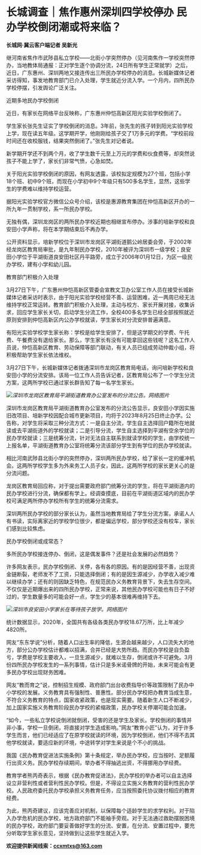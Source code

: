 # 长城调查｜焦作惠州深圳四学校停办 民办学校倒闭潮或将来临？

**长城网·冀云客户端记者 吴新光**

继河南省焦作市武陟县私立学校——北街小学突然停办（见河南焦作一学校突然停办，当地教体局通报：正对学生逐个协调分流，24日所有学生正常就学）之后，近日，广东惠州、深圳两地又接连传出三所民办学校停办的消息。长城新媒体记者采访得知，事发地教育部门已介入处理，学生就近分流入学。一个月内，四所民办学校停摆，引发舆论广泛关注。

近期多地民办学校倒闭

近日，有家长在网络平台反映称，广东惠州仲恺高新区阳光实验学校倒闭了。

学生家长张先生证实了学校倒闭的消息。3年前，张先生的孩子转到阳光实验学校上学，现在读五年级。这学期开学，他刚刚给孩子交了1万多元的学费。“学校前段时间还在收校服钱，结果突然倒闭了。”张先生对记者说。

新学期开学还不到两个月，收了学生数千元至上万元的学费和伙食费等，却突然说孩子不能上学了，家长们非常气愤，心急如焚。

关于阳光实验学校倒闭的原因，有网友透露，该校拟定规模为27个班，包括小学18个班、初中9个班，而现在小学初中9个年级只有500多名学生，显然，这些学生的学费难以维持学校运营。

据阳光实验学校官方微信公众号介绍，该校是惠源教育集团在仲恺高新区开办的一所九年一贯制学校，系一所民办学校。

无独有偶，深圳龙岗区的两所民办学校近期也相继宣布停办。涉事的培新学校和良安田小学声称，将在本学期结束后不再办学。

公开资料显示，培新学校位于深圳市龙岗区平湖街道鹅公岭居委会旁，于2002年经龙岗区教育局审批，是九年制民办学校，2010年被评为深圳市一级学校；良安田小学位于平湖街道良安田社区丹平路旁，成立于2006年01月12日，为区一级民办学校，建有小学和幼儿园。

教育部门积极介入处理

3月27日下午，广东惠州仲恺高新区管委会宣教文卫办公室工作人员在接受长城新媒体记者采访时表示，由于阳光实验学校经营不善、运营困难，近一两周已经无法维持学校正常运转。教育部门积极介入处理，主动与校方、家长开展对接，收集诉求，回应学生家长关切，启动学生分流工作，全校400多名学生已经全部按照就近原则安排到仲恺高新区内公办学校就读，学生家长对分流安排普遍满意。

有阳光实验学校学生家长称：学校是给学生安排了，但是这学期交的学费、午托费、午餐费没有退给家长。那么，学生家长有没有可能拿回这些钱呢？这名工作人员说，仲恺高新区教育、劳动保障等部门联动，有关人员已组成劳动仲裁小组，将积极帮助学生家长依法维权。

3月27日下午，长城新媒体记者拨通深圳市龙岗区教育局电话，询问培新学校和良安田小学的分流安排。该局一位工作人员告诉记者，区教育局公布了一个学生分流方案，这两所学校已通过家长群告知了每一名学生家长。

![](https://inews.gtimg.com/news_bt/Ol0lwj-y0_kqrpt7dNyiwXepQpnk-lueqdJ_jUuSd4eqsAA/1000)_深圳市龙岗区教育局平湖街道教育办公室发布的分流公告。网络图片_

深圳市龙岗区教育局平湖街道教育办公室发布的分流公告显示，良安田小学因实施旧改项目、培新学校因配合城市更新项目，均将于2023年8月25日终止办学。公告称，对学生将采取三种分流方式：一是自主分流，学生自主选择回户籍所在地就读或去平湖街道外的学校就读；二是引导分流，学生自主选择到平湖有空余学位的民办学校就读；三是统筹分流，针对无法自主联系到就读学校的学生，由学校统一上报名单，平湖街道教育办公室将统筹分流该部分学生到有学位的民办学校就读。

相比河南武陟县北街小学的突然停办，深圳两所民办学校，给了家长一定的缓冲机会。这两所学校学生多为外来务工人员子女，因此，这两所学校的家长更关心的是分流问题。

龙岗区教育局回应称，对于提出需要政府部门统筹分流的学生，将在平湖街道内的民办学校进行分流，确保都有学上。经调查摸底，目前在平湖街道区域内的民办学校可满足两所停办学校所有学生的统筹分流需求。

深圳两所民办学校的部分家长认为，虽然当地教育局给了学生分流方案，承诺人人有书读，实际离家近的学校学位很少，都是偏远学校，部分学校还没有校车，家长们感到比较焦虑。

民办学校倒闭或成常态？

多所民办学校接连停办、倒闭，这是偶发事件？还是社会发展的必然趋势？

许多网友表示，民办学校倒闭、关停，各有各的原因。有的是因经营不善，出现资金链断裂，老师发不了工资，只能选择倒闭；有的是因生源减少，办学收入减少难以继续办学；还有的则因缺乏特色，在规范民办义务教育背景下，失去生存空间。不仅仅是近期爆出来的四所民办学校，正常来说，其他民办学校可能也有日子不好过的，学生数量多的可能会好一点，学生少的基本很难再维持下去。

![](https://inews.gtimg.com/news_bt/On64-dhN_gTWMX55S5WjgTWrwJ0rI-IblXRQ9ZUcRU844AA/1000)_深圳市良安田小学家长在等待孩子放学。网络图片_

统计数据显示，2020年，全国共有各级各类民办学校18.67万所，比上年减少4820所。

网友“东东学说”分析，随着人口出生率的降低，生源会越来越少，人口流失大的地方，部分公办学校估计都难以招满，合并已经是大势所趋。而民办学校是自负盈亏，学费是学校主要收入，一旦生源减少，就难以生存，倒闭或许不可避免。3月份四所民办学校发生的一系列事情，估计只是多米诺骨牌的开始，未来可能会有更多民办学校出现财务困难。

网友“教而育之”说，控制招生规模、政府部门出台收费指导价等政策限制了民办中小学校的发展。义务教育具有强制性、普惠性。部分民办学校把办教育当成生意，不符合义务教育的特点，国家收紧政策，也是现实需要。随着新生人口不断减少，加上国家实施义务教育阶段民办学校的紧缩政策，民办学校关停潮可能会加速。

“如今，一些私立学校说倒闭就倒闭，受害的还是学生及家长。学校倒闭的事情并非小事，学校一旦倒闭，将直接对学生造成影响。”网友“教育小匠”认为，对于许多学生而言，他们已经适应了在原学校就读的环境，因为学校倒闭，他们不得不去其他学校就读，要适应新的环境，中途转学对学生来说是个不小的挑战。

我国《民办教育促进法实施条例》第十条规定，举办民办学校，应当按时、足额履行出资义务。民办学校存续期间，举办者不得抽逃出资，不得挪用办学经费。

教育学者熊丙奇表示，根据《民办教育促进法》，民办学校的举办者可以自主选择设立非营利性或者营利性民办学校。但是，不得设立实施义务教育的营利性民办学校。人民政府委托民办学校承担义务教育任务，应当按照委托协议拨付相应的教育经费。

为此，熊丙奇建议，应该完善应对机制，以保障每个适龄学生的求学权利。对于陷入办学危机的民办学校，地方政府部门不能袖手旁观。对于无法通过救助摆脱困境的民办学校，政府部门要妥善做好学生的分流、安置，在分流、安置过程中，要充分听取学生家长意见，坚持做到让这些学生就近入学。

**欢迎提供新闻线索：ccxmtxs@163.com**


